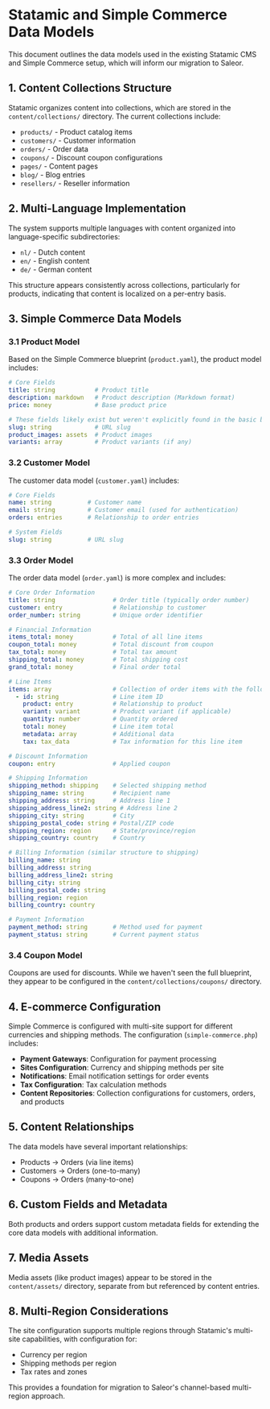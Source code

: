 # Statamic and Simple Commerce Data Models

This document outlines the data models used in the existing Statamic CMS and Simple Commerce setup, which will inform our migration to Saleor.

## 1. Content Collections Structure

Statamic organizes content into collections, which are stored in the `content/collections/` directory. The current collections include:

- `products/` - Product catalog items
- `customers/` - Customer information
- `orders/` - Order data
- `coupons/` - Discount coupon configurations
- `pages/` - Content pages
- `blog/` - Blog entries
- `resellers/` - Reseller information

## 2. Multi-Language Implementation

The system supports multiple languages with content organized into language-specific subdirectories:

- `nl/` - Dutch content
- `en/` - English content
- `de/` - German content

This structure appears consistently across collections, particularly for products, indicating that content is localized on a per-entry basis.

## 3. Simple Commerce Data Models

### 3.1 Product Model

Based on the Simple Commerce blueprint (`product.yaml`), the product model includes:

```yaml
# Core Fields
title: string           # Product title
description: markdown   # Product description (Markdown format)
price: money            # Base product price

# These fields likely exist but weren't explicitly found in the basic blueprint
slug: string            # URL slug
product_images: assets  # Product images
variants: array         # Product variants (if any)
```

### 3.2 Customer Model

The customer data model (`customer.yaml`) includes:

```yaml
# Core Fields
name: string          # Customer name
email: string         # Customer email (used for authentication)
orders: entries       # Relationship to order entries

# System Fields
slug: string          # URL slug
```

### 3.3 Order Model

The order data model (`order.yaml`) is more complex and includes:

```yaml
# Core Order Information
title: string                # Order title (typically order number)
customer: entry              # Relationship to customer
order_number: string         # Unique order identifier

# Financial Information
items_total: money           # Total of all line items
coupon_total: money          # Total discount from coupon
tax_total: money             # Total tax amount
shipping_total: money        # Total shipping cost
grand_total: money           # Final order total

# Line Items
items: array                 # Collection of order items with the following structure:
  - id: string               # Line item ID
    product: entry           # Relationship to product
    variant: variant         # Product variant (if applicable)
    quantity: number         # Quantity ordered
    total: money             # Line item total
    metadata: array          # Additional data
    tax: tax_data            # Tax information for this line item

# Discount Information
coupon: entry                # Applied coupon

# Shipping Information
shipping_method: shipping    # Selected shipping method
shipping_name: string        # Recipient name
shipping_address: string     # Address line 1
shipping_address_line2: string # Address line 2
shipping_city: string        # City
shipping_postal_code: string # Postal/ZIP code
shipping_region: region      # State/province/region
shipping_country: country    # Country

# Billing Information (similar structure to shipping)
billing_name: string
billing_address: string
billing_address_line2: string
billing_city: string
billing_postal_code: string
billing_region: region
billing_country: country

# Payment Information
payment_method: string       # Method used for payment
payment_status: string       # Current payment status
```

### 3.4 Coupon Model

Coupons are used for discounts. While we haven't seen the full blueprint, they appear to be configured in the `content/collections/coupons/` directory.

## 4. E-commerce Configuration

Simple Commerce is configured with multi-site support for different currencies and shipping methods. The configuration (`simple-commerce.php`) includes:

- **Payment Gateways**: Configuration for payment processing
- **Sites Configuration**: Currency and shipping methods per site
- **Notifications**: Email notification settings for order events
- **Tax Configuration**: Tax calculation methods
- **Content Repositories**: Collection configurations for customers, orders, and products

## 5. Content Relationships

The data models have several important relationships:

- Products → Orders (via line items)
- Customers → Orders (one-to-many)
- Coupons → Orders (many-to-one)

## 6. Custom Fields and Metadata

Both products and orders support custom metadata fields for extending the core data models with additional information.

## 7. Media Assets

Media assets (like product images) appear to be stored in the `content/assets/` directory, separate from but referenced by content entries.

## 8. Multi-Region Considerations

The site configuration supports multiple regions through Statamic's multi-site capabilities, with configuration for:
- Currency per region
- Shipping methods per region
- Tax rates and zones

This provides a foundation for migration to Saleor's channel-based multi-region approach. 